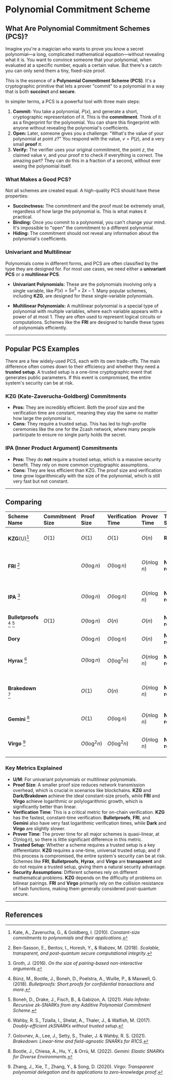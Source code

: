 # Polynomial Commitment Scheme

## What Are Polynomial Commitment Schemes (PCS)?

Imagine you're a magician who wants to prove you know a secret polynomial—a long, complicated mathematical equation—without revealing what it is. You want to convince someone that your polynomial, when evaluated at a specific number, equals a certain value. But there's a catch: you can only send them a tiny, fixed-size proof.

This is the essence of a **Polynomial Commitment Scheme (PCS)**. It's a cryptographic primitive that lets a prover "commit" to a polynomial in a way that is both **succinct** and **secure**.

In simpler terms, a PCS is a powerful tool with three main steps:

1.  **Commit:** You take a polynomial, $P(x)$, and generate a short, cryptographic representation of it. This is the **commitment**. Think of it as a fingerprint for the polynomial. You can share this fingerprint with anyone without revealing the polynomial's coefficients.
2.  **Open:** Later, someone gives you a challenge: "What's the value of your polynomial at point $z$?" You respond with the value, $v = P(z)$, and a very small **proof** $\pi$.
3.  **Verify:** The verifier uses your original commitment, the point $z$, the claimed value $v$, and your proof $\pi$ to check if everything is correct. The amazing part? They can do this in a fraction of a second, without ever seeing the polynomial itself.

### What Makes a Good PCS?

Not all schemes are created equal. A high-quality PCS should have these properties:

* **Succinctness:** The commitment and the proof must be extremely small, regardless of how large the polynomial is. This is what makes it practical.
* **Binding:** Once you commit to a polynomial, you can't change your mind. It's impossible to "open" the commitment to a different polynomial.
* **Hiding:** The commitment should not reveal any information about the polynomial's coefficients.

### Univariant and Multilinear

Polynomials come in different forms, and PCS are often classified by the type they are designed for. For most use cases, we need either a **univariant PCS** or a **multilinear PCS**.

* **Univariant Polynomials:** These are the polynomials involving only a single variable, like $P(x) = 5x^3 + 2x - 1$. Many popular schemes, including **KZG**, are designed for these single-variable polynomials.

* **Multilinear Polynomials:** A multilinear polynomial is a special type of polynomial with multiple variables, where each variable appears with a power of at most 1. They are often used to represent logical circuits or computations. Schemes like the **FRI** are designed to handle these types of polynomials efficiently.

---
## Popular PCS Examples

There are a few widely-used PCS, each with its own trade-offs. The main difference often comes down to their efficiency and whether they need a **trusted setup**. A trusted setup is a one-time cryptographic event that generates public parameters. If this event is compromised, the entire system's security can be at risk.

### **KZG (Kate-Zaverucha-Goldberg) Commitments**

* **Pros:** They are incredibly efficient. Both the proof size and the verification time are constant, meaning they stay the same no matter how large the polynomial is.
* **Cons:** They require a trusted setup. This has led to high-profile ceremonies like the one for the Zcash network, where many people participate to ensure no single party holds the secret.

### **IPA (Inner Product Argument) Commitments**

* **Pros:** They do **not** require a trusted setup, which is a massive security benefit. They rely on more common cryptographic assumptions.
* **Cons:** They are less efficient than KZG. The proof size and verification time grow logarithmically with the size of the polynomial, which is still very fast but not constant.


---

## Comparing

| Scheme Name | Commitment Size | Proof Size | Verification Time | Prover Time | Trusted Setup | Security Assumption | Core Technique | Advantages | Disadvantages |
| :--- | :--- | :--- | :--- | :--- | :--- | :--- | :--- | :--- | :--- |
| **KZG**(U)[^1]  | $O(1)$ | $O(1)$ | $O(1)$ | $O(n)$ | **Required** | CDH on Pairing-friendly curves | Bilinear Pairings | Small proofs, fast verification | Relies on a trusted setup |
| **FRI** [^3] | | $O(\log n)$ | $O(\log n)$ | $O(n \log n)$ | **Not required** | Collision resistance of hash functions | Iterative low-degree testing | Fully transparent, post-quantum secure | Relatively large proofs, high verification cost |
| **IPA** [^4] | | $O(\log n)$ | $O(\log n)$ | $O(n \log n)$ | **Not required** | Discrete Logarithm (DL) problem | Inner Product Argument, Fiat-Shamir | No trusted setup, logarithmic proof size | Can be slower than KZG for large n |
| **Bulletproofs** [^2] [^9] | $O(1)$ | $O(\log n)$ | $O(n)$ | $O(n)$ | **Not required** | Discrete Logarithm (DL) problem | Inner Product Argument | No trusted setup, small proof size | Slower verification than KZG |
| **Dory** | | $O(\log n)$ | $O(\log n)$ | $O(n)$ | **Not required** | | | | |
| **Hyrax** [^5] | | $O(\log n)$ | $O(\log^2 n)$ | $O(n \log n)$ | **Not required** | DL and Strong RSA assumptions | Vector commitments, inner product arguments | No trusted setup, fast verification | Relies on specific assumptions |
| **Brakedown** [^6] | | $O(1)$ | $O(n)$ | $O(n \log n)$ | **Not required** | DL and higher-order DL assumptions | Batching techniques | Constant-size proofs without trusted setup | Linear verification time |
| **Gemini** [^7] | | $O(1)$ | $O(\log n)$ | $O(n \log n)$ | **Not required** | DL and higher-order DL assumptions | Polynomial combination for batching | Combines KZG and FRI advantages | Relatively complex protocol |
| **Virgo** [^8] | | $O(\log^2 n)$ | $O(\log^2 n)$ | $O(n \log n)$ | **Not required** | Polylogarithmic inner product argument | Vector polynomial delegation | No trusted setup, post-quantum secure | Proof and verification time are not constant |

### Key Metrics Explained

* **U/M**: For univariant polynomials or multilinear polynomials.
* **Proof Size**: A smaller proof size reduces network transmission overhead, which is crucial in scenarios like blockchains. **KZG** and **Dark/Brakdown** achieve the ideal constant-size proofs, while **FRI** and **Virgo** achieve logarithmic or polylogarithmic growth, which is significantly better than linear.
* **Verification Time**: This is a critical metric for on-chain verification. **KZG** has the fastest, constant-time verification. **Bulletproofs**, **FRI**, and **Gemini** also have very fast logarithmic verification times, while **Dark** and **Virgo** are slightly slower.
* **Prover Time**: The prover time for all major schemes is quasi-linear, at $O(n \log n)$, so there is little significant difference in this metric.
* **Trusted Setup**: Whether a scheme requires a trusted setup is a key differentiator. **KZG** requires a one-time, universal trusted setup, and if this process is compromised, the entire system's security can be at risk. Schemes like **FRI**, **Bulletproofs**, **Hyrax**, and **Virgo** are **transparent** and do not require a trusted setup, giving them a natural security advantage.
* **Security Assumptions**: Different schemes rely on different mathematical problems. **KZG** depends on the difficulty of problems on bilinear pairings. **FRI** and **Virgo** primarily rely on the collision resistance of hash functions, making them generally considered post-quantum secure.

---
## References

[^1]: Kate, A., Zaverucha, G., & Goldberg, I. (2010). *Constant-size commitments to polynomials and their applications*.
[^2]: Bünz, M., Bootle, J., Boneh, D., Poelstra, A., Wuille, P., & Maxwell, G. (2018). *Bulletproofs: Short proofs for confidential transactions and more*.
[^3]: Ben-Sasson, E., Bentov, I., Horesh, Y., & Riabzev, M. (2018). *Scalable, transparent, and post-quantum secure computational integrity*.
[^4]: Groth, J. (2016). *On the size of pairing-based non-interactive arguments*.
[^5]: Wahby, R. S., Tzialla, I., Shelat, A., Thaler, J., & Walfish, M. (2017). *Doubly-efficient zkSNARKs without trusted setup*.
[^6]: Golovnev, A., Lee, J., Setty, S., Thaler, J. & Wahby, R. S. (2021). *Brakedown: Linear-time and field-agnostic SNARKs for R1CS*.
[^7]: Bootle, J., Chiesa, A., Hu, Y., & Orrù, M. (2022). *Gemini: Elastic SNARKs for Diverse Environments*.
[^8]: Zhang, J., Xie, T., Zhang, Y., & Song, D. (2020). *Virgo: Transparent polynomial delegation and its applications to zero-knowledge proof*.
[^9]: Boneh, D., Drake, J., Fisch, B., & Gabizon, A. (2021). *Halo Infinite: Recursive zk-SNARKs from any Additive Polynomial Commitment Scheme*.
